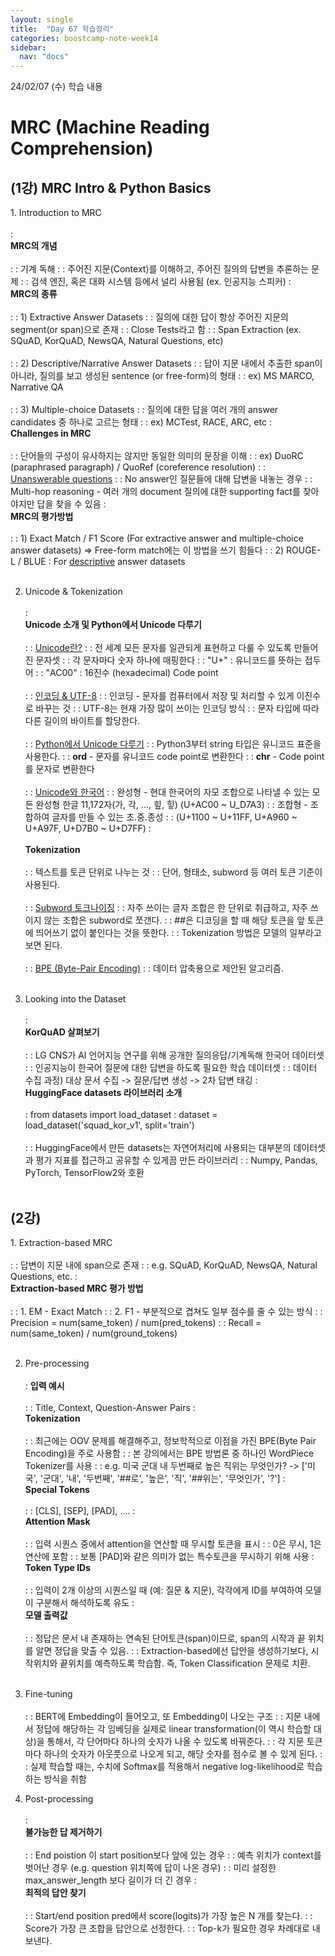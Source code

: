 ```yaml
---
layout: single
title:  "Day 67 학습정리"
categories: boostcamp-note-week14
sidebar:
  nav: "docs"
---
```


24/02/07 (수) 학습 내용

<h1>MRC (Machine Reading Comprehension)</h1>

<h2>(1강) MRC Intro & Python Basics</h2>
1. Introduction to MRC<br><br>
: <br><b>MRC의 개념</b><br><br>
: : 기계 독해
: : 주어진 지문(Context)를 이해하고, 주어진 질의의 답변을 추론하는 문제
: : 검색 엔진, 혹은 대화 시스템 등에서 널리 사용됨 (ex. 인공지능 스피커)
: <br><b>MRC의 종류</b><br><br>
: : 1) Extractive Answer Datasets
: : 질의에 대한 답이 항상 주어진 지문의 segment(or span)으로 존재
: : Close Tests라고 함
: : Span Extraction (ex. SQuAD, KorQuAD, NewsQA, Natural Questions, etc)
<br><br>
: : 2) Descriptive/Narrative Answer Datasets
: : 답이 지문 내에서 추출한 span이 아니라, 질의를 보고 생성된 sentence (or free-form)의 형태
: : ex) MS MARCO, Narrative QA
<br><br>
: : 3) Multiple-choice Datasets
: : 질의에 대한 답을 여러 개의 answer candidates 중 하나로 고르는 형태
: : ex) MCTest, RACE, ARC, etc
: <br><b>Challenges in MRC</b><br><br>
: : 단어들의 구성이 유사하지는 않지만 동일한 의미의 문장을 이해
: : ex) DuoRC (paraphrased paragraph) / QuoRef (coreference resolution)
: : <u>Unanswerable questions</u>
: : No answer인 질문들에 대해 답변을 내놓는 경우
: : Multi-hop reasoning - 여러 개의 document 질의에 대한 supporting fact를 찾아야지만 답을 찾을 수 있음
: <br><b>MRC의 평가방법</b><br><br>
: : 1) Exact Match / F1 Score (For extractive answer and multiple-choice answer datasets) => Free-form match에는 이 방법을 쓰기 힘들다
: : 2) ROUGE-L / BLUE : For <u>descriptive</u> answer datasets
<br><br>

2. Unicode & Tokenization<br><br>
: <br><b>Unicode 소개 및 Python에서 Unicode 다루기</b><br><br>
: : <u>Unicode란?</u>
: : 전 세계 모든 문자를 일관되게 표현하고 다룰 수 있도록 만들어진 문자셋
: : 각 문자마다 숫자 하나에 매핑한다
: : "U+" : 유니코드를 뜻하는 접두어
: : "AC00" : 16진수 (hexadecimal) Code point
<br><br>
: : <u>인코딩 & UTF-8</u>
: : 인코딩 - 문자를 컴퓨터에서 저장 및 처리할 수 있게 이진수로 바꾸는 것
: : UTF-8는 현재 가장 많이 쓰이는 인코딩 방식
: : 문자 타입에 따라 다른 길이의 바이트를 할당한다.
<br><br>
: : <u>Python에서 Unicode 다루기</u>
: : Python3부터 string 타입은 유니코드 표준을 사용한다.
: : **ord** - 문자를 유니코드 code point로 변환한다
: : **chr** - Code point를 문자로 변환한다
<br><br>
: : <u>Unicode와 한국어</u>
: : 완성형 - 현대 한국어의 자모 조합으로 나타낼 수 있는 모든 완성형 한글 11,172자(가, 각, ..., 힢, 힣) (U+AC00 ~ U_D7A3)
: : 조합형 - 조합하여 글자를 만들 수 있는 초.중.종성
: : (U+1100 ~ U+11FF, U+A960 ~ U+A97F, U+D7B0 ~ U+D7FF)
: <br><br><b>Tokenization</b><br><br>
: : 텍스트를 토큰 단위로 나누는 것
: : 단어, 형태소, subword 등 여러 토큰 기준이 사용된다.
<br><br>
: : <u>Subword 토크나이징</u>
: : 자주 쓰이는 글자 조합은 한 단위로 취급하고, 자주 쓰이지 않는 조합은 subword로 쪼갠다.
: : ##은 디코딩을 할 때 해당 토큰을 앞 토큰에 띄어쓰기 없이 붙인다는 것을 뜻한다.
: : Tokenization 방법은 모델의 일부라고 보면 된다.
<br><br>
: : <u>BPE (Byte-Pair Encoding)</u>
: : 데이터 압축용으로 제안된 알고리즘.
<br><br>

3. Looking into the Dataset<br><br>
: <br><b>KorQuAD 살펴보기</b><br><br>
: : LG CNS가 AI 언어지능 연구를 위해 공개한 질의응답/기계독해 한국어 데이터셋
: : 인공지능이 한국어 질문에 대한 답변을 하도록 필요한 학습 데이터셋
: : 데이터 수집 과정) 대상 문서 수집 -> 질문/답변 생성 -> 2차 답변 태깅
: <br><b>HuggingFace datasets 라이브러리 소개</b><br><br>
: from datasets import load_dataset
: dataset = load_dataset('squad_kor_v1', split='train')
<br><br>
: : HuggingFace에서 만든 datasets는 자연어처리에 사용되는 대부분의 데이터셋과 평가 지표를 접근하고 공유할 수 있게끔 만든 라이브러리
: : Numpy, Pandas, PyTorch, TensorFlow2와 호환
<br><br>


<h2>(2강)</h2>
1. Extraction-based MRC<br><br>
: : 답변이 지문 내에 span으로 존재
: : e.g. SQuAD, KorQuAD, NewsQA, Natural Questions, etc.
: <br><b>Extraction-based MRC 평가 방법</b><br><br>
: : 1. EM - Exact Match
: : 2. F1 - 부분적으로 겹쳐도 일부 점수를 줄 수 있는 방식
: : Precision = num(same_token) / num(pred_tokens)
: : Recall = num(same_token) / num(ground_tokens)
<br><br>

2. Pre-processing<br><br>
: <b>입력 예시</b><br><br>
: : Title, Context, Question-Answer Pairs
: <br><b>Tokenization</b><br><br>
: : 최근에는 OOV 문제를 해결해주고, 정보학적으로 이점을 가진 BPE(Byte Pair Encoding)을 주로 사용함
: : 본 강의에서는 BPE 방법론 중 하나인 WordPiece Tokenizer를 사용
: : e.g. 미국 군대 내 두번째로 높은 직위는 무엇인가? -> ['미국', '군대', '내', '두번째', '##로', '높은', '직', '##위는', '무엇인가', '?']
: <br><b>Special Tokens</b><br><br>
: : [CLS], [SEP], [PAD], ....
: <br><b>Attention Mask</b><br><br>
: : 입력 시퀀스 중에서 attention을 연산할 때 무시할 토큰을 표시
: : 0은 무시, 1은 연산에 포함
: : 보통 [PAD]와 같은 의미가 없는 특수토큰을 무시하기 위해 사용
: <br><b>Token Type IDs</b><br><br>
: : 입력이 2개 이상의 시퀀스일 때 (예: 질문 & 지문), 각각에게 ID를 부여하여 모델이 구분해서 해석하도록 유도
: <br><b>모델 출력값</b><br><br>
: : 정답은 문서 내 존재하는 연속된 단어토큰(span)이므로, span의 시작과 끝 위치를 알면 정답을 맞출 수 있음.
: : Extraction-based에선 답안을 생성하기보다, 시작위치와 끝위치를 예측하도록 학습함. 즉, Token Classification 문제로 치환.
<br><br>

3. Fine-tuning<br><br>
: : BERT에 Embedding이 들어오고, 또 Embedding이 나오는 구조
: : 지문 내에서 정답에 해당하는 각 임베딩을 실제로 linear transformation(이 역시 학습할 대상)을 통해서, 각 단어마다 하나의 숫자가 나올 수 있도록 바꿔준다.
: : 각 지문 토큰마다 하나의 숫자가 아웃풋으로 나오게 되고, 해당 숫자를 점수로 볼 수 있게 된다.
: : 실제 학습할 때는, 수치에 Softmax를 적용해서 negative log-likelihood로 학습하는 방식을 취함

4. Post-processing<br><br>
: <br><b>불가능한 답 제거하기</b><br><br>
: : End poistion 이 start position보다 앞에 있는 경우
: : 예측 위치가 context를 벗어난 경우 (e.g. question 위치쪽에 답이 나온 경우)
: : 미리 설정한 max_answer_length 보다 길이가 더 긴 경우
: <br><b>최적의 답안 찾기</b><br><br>
: : Start/end position pred에서 score(logits)가 가장 높은 N 개를 찾는다.
: : Score가 가장 큰 조합을 답안으로 선정한다.
: : Top-k가 필요한 경우 차례대로 내보낸다.
<br><br>

